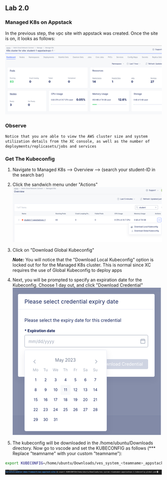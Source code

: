 ## Lab 2.0
### Managed K8s on Appstack

In the previous step, the vpc site with appstack was created. Once the site is on, it looks as follows:

![](./images/mk8s-alive.png)

### Observe
    Notice that you are able to view the AWS cluster size and system utilization details from the XC console, as well as the number of deployments/replicasets/jobs and services 

### Get The Kubeconfig
1) Navigate to Managed K8s --> Overview --> (search your student-ID in the search bar)
2) Click the sandwich menu under "Actions"
![](./images/get-kubeconfig.png)
3) Click on "Download Global Kubeconfig"
   
   ***Note:*** You will notice that the "Download Local Kubeconfig" option is locked out for for the Managed K8s cluster. This is normal since XC requires the use of Global Kubeconfig to deploy apps
4) Next, you will be prompted to specify an expiration date for the Kubeconfig. Choose 1  day out, and click "Download Credential"
![](./images/kc-credential-date.png)

5) The kubeconfig will be downloaded in the /home/ubuntu/Downloads directory. Now go to vscode and set the KUBECONFIG as follows (*** Replace "teamname" with your custom "teamname"):

```bash
export KUBECONFIG=/home/ubuntu/Downloads/ves_system_<teamname>_appstackvpc-1_kubeconfig_global.yaml
  ```
![](./images/set-kc-context.png)